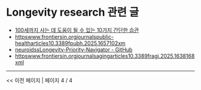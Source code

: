 # Longevity research 관련 글

- [100세까지 사는 데 도움이 될 수 있는 10가지 간단한 습관](100%EC%84%B8%EA%B9%8C%EC%A7%80%20%EC%82%AC%EB%8A%94%20%EB%8D%B0%20%EB%8F%84%EC%9B%80%EC%9D%B4%20%EB%90%A0%20%EC%88%98%20%EC%9E%88%EB%8A%94%2010%EA%B0%80%EC%A7%80%20%EA%B0%84%EB%8B%A8%ED%95%9C%20%EC%8A%B5%EA%B4%80.md)
- [httpswww.frontiersin.orgjournalspublic-healtharticles10.3389fpubh.2025.1657102xm](httpswww.frontiersin.orgjournalspublic-healtharticles10.3389fpubh.2025.1657102xm.md)
- [neuroidssLongevity-Priority-Navigator - GitHub](neuroidssLongevity-Priority-Navigator%20-%20GitHub.md)
- [httpswww.frontiersin.orgjournalsagingarticles10.3389fragi.2025.1638168xml](httpswww.frontiersin.orgjournalsagingarticles10.3389fragi.2025.1638168xml.md)

---
<< 이전 페이지  |  페이지 4 / 4